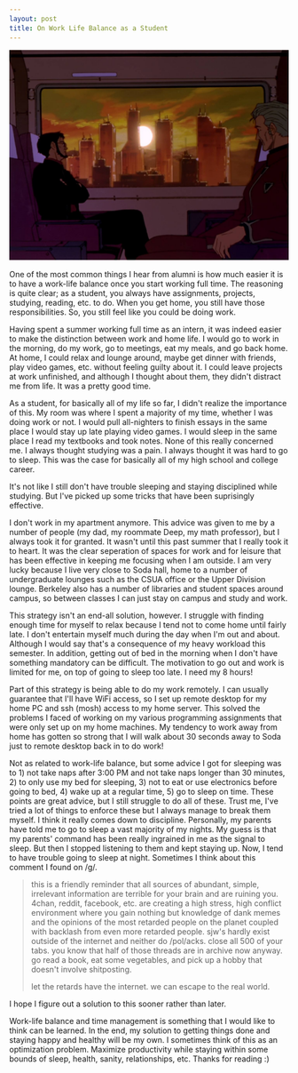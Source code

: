 ```yaml
---
layout: post
title: On Work Life Balance as a Student
---
```


![](/assets/images/41714717_711307595898366_7540622477555138560_n.jpg)


One of the most common things I hear from alumni is how much easier it is to have a work-life balance once you start working full time. The reasoning is quite clear; as a student, you always have assignments, projects, studying, reading, etc. to do. When you get home, you still have those responsibilities. So, you still feel like you could be doing work.

Having spent a summer working full time as an intern, it was indeed easier to make the distinction between work and home life. I would go to work in the morning, do my work, go to meetings, eat my meals, and go back home. At home, I could relax and lounge around, maybe get dinner with friends, play video games, etc. without feeling guilty about it. I could leave projects at work unfinished, and although I thought about them, they didn't distract me from life. It was a pretty good time.

As a student, for basically all of my life so far, I didn't realize the importance of this. My room was where I spent a majority of my time, whether I was doing work or not. I would pull all-nighters to finish essays in the same place I would stay up late playing video games. I would sleep in the same place I read my textbooks and took notes. None of this really concerned me. I always thought studying was a pain. I always thought it was hard to go to sleep. This was the case for basically all of my high school and college career.

It's not like I still don't have trouble sleeping and staying disciplined while studying. But I've picked up some tricks that have been suprisingly effective.

I don't work in my apartment anymore. This advice was given to me by a number of people (my dad, my roommate Deep, my math professor), but I always took it for granted. It wasn't until this past summer that I really took it to heart. It was the clear seperation of spaces for work and for leisure that has been effective in  keeping me focusing when I am outside. I am very lucky because I live very close to Soda hall, home to a number of undergraduate lounges such as the CSUA office or the Upper Division lounge. Berkeley also has a number of libraries and student spaces around campus, so between classes I can just stay on campus and study and work.

This strategy isn't an end-all solution, however. I struggle with finding enough time for myself to relax because I tend not to come home until fairly late. I don't entertain myself much during the day when I'm out and about. Although I would say that's a consequence of my heavy workload this semester. In addition, getting out of bed in the morning when I don't have something mandatory can be difficult. The motivation to go out and work is limited for me, on top of going to sleep too late. I need my 8 hours!

Part of this strategy is being able to do my work remotely. I can usually guarantee that I'll have WiFi access, so I set up remote desktop for my home PC and ssh (mosh) access to my home server. This solved the problems I faced of working on my various programming assignments that were only set up on my home machines. My tendency to work away from home has gotten so strong that I will walk about 30 seconds away to Soda just to remote desktop back in to do work!

Not as related to work-life balance, but some advice I got for sleeping was to 1) not take naps after 3:00 PM and not take naps longer than 30 minutes, 2) to only use my bed for sleeping, 3) not to eat or use electronics before going to bed, 4) wake up at a regular time, 5) go to sleep on time. These points are great advice, but I still struggle to do all of these. Trust me, I've tried a lot of things to enforce these but I always manage to break them myself. I think it really comes down to discipline. Personally, my parents have told me to go to sleep a vast majority of my nights. My guess is that my parents' command has been really ingrained in me as the signal to sleep. But then I stopped listening to them and kept staying up. Now, I tend to have trouble going to sleep at night. Sometimes I think about this comment I found on /g/.

> this is a friendly reminder that all sources of abundant, simple, irrelevant information are terrible for your brain and are ruining you. 4chan, reddit, facebook, etc. are creating a high stress, high conflict environment where you gain nothing but knowledge of dank memes and the opinions of the most retarded people on the planet coupled with backlash from even more retarded people. sjw's hardly exist outside of the internet and neither do /pol/acks. close all 500 of your tabs. you know that half of those threads are in archive now anyway. go read a book, eat some vegetables, and pick up a hobby that doesn't involve shitposting.
>
> let the retards have the internet. we can escape to the real world.

I hope I figure out a solution to this sooner rather than later.

Work-life balance and time management is something that I would like to think can be learned. In the end, my solution to getting things done and staying happy and healthy will be my own. I sometimes think of this as an optimization problem. Maximize productivity while staying within some bounds of sleep, health, sanity, relationships, etc. Thanks for reading :)
